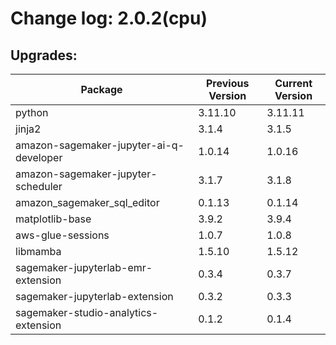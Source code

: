 # Change log: 2.0.2(cpu)

## Upgrades: 

Package | Previous Version | Current Version
---|---|---
python|3.11.10|3.11.11
jinja2|3.1.4|3.1.5
amazon-sagemaker-jupyter-ai-q-developer|1.0.14|1.0.16
amazon-sagemaker-jupyter-scheduler|3.1.7|3.1.8
amazon_sagemaker_sql_editor|0.1.13|0.1.14
matplotlib-base|3.9.2|3.9.4
aws-glue-sessions|1.0.7|1.0.8
libmamba|1.5.10|1.5.12
sagemaker-jupyterlab-emr-extension|0.3.4|0.3.7
sagemaker-jupyterlab-extension|0.3.2|0.3.3
sagemaker-studio-analytics-extension|0.1.2|0.1.4
